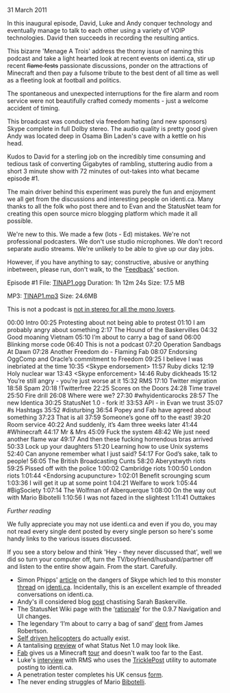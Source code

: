 31 March 2011

In this inaugural episode, David, Luke and Andy conquer technology and
eventually manage to talk to each other using a variety of VOIP
technologies. David then succeeds in recording the resulting antics.

This bizarre 'Menage A Trois' address the thorny issue of naming this
podcast and take a light hearted look at recent events on identi.ca,
stir up recent <strike>flame fests</strike> passionate discussions,
ponder on the attractions of Minecraft and then pay a fulsome tribute
to the best dent of all time as well as a fleeting look at football
and politics.

The spontaneous and unexpected interruptions for the fire alarm and
room service were not beautifully crafted comedy moments - just a
welcome accident of timing.

This broadcast was conducted via freedom hating (and new sponsors)
Skype complete in full Dolby stereo. The audio quality is pretty good
given Andy was located deep in Osama Bin Laden's cave with a kettle on
his head.

Kudos to David for a sterling job on the incredibly time consuming and
tedious task of converting Gigabytes of rambling, stuttering audio
from a short 3 minute show with 72 minutes of out-takes into what
became episode #1.

The main driver behind this experiment was purely the fun and
enjoyment we all get from the discussions and interesting people on
identi.ca. Many thanks to all the folk who post there and to Evan and
the StatusNet team for creating this open source micro blogging
platform which made it all possible.

We're new to this. We made a few (lots - Ed) mistakes. We're not
professional podcasters. We don't use studio microphones. We don't
record separate audio streams. We're unlikely to be able to give up
our day jobs.

However, if you have anything to say; constructive, abusive or
anything inbetween, please run, don't walk, to the '<a
href="http://notapodcast.tumblr.com/feedback">Feedback</a>' section.

Episode #1 File: <a href="http://archive.org/download/TINAP_AUDIO/TINAP1.ogg">TINAP1.ogg</a>
Duration: 1h 12m 24s Size: 17.5 MB

MP3: <a href="http://archive.org/download/TINAP_AUDIO/TINAP1.mp3">TINAP1.mp3</a>
Size: 24.6MB

This is not a podcast is <a href="http://archive.org/download/TINAP_AUDIO/TINAP1mono.ogg">not in stereo for all the mono lovers</a>.

00:00 Intro
00:25 Protesting about not being able to protest
01:10 I am probably angry about something
2:17 The Hound of the Baskervilles
04:32 Good moaning Vietnam
05:10 I’m about to carry a bag of sand
06:00 Blinking morse code
06:40 This is not a podcast
07:20 Operation Sandbags At Dawn
07:28 Another Freedom do - Flaming Fab
08:07 Endorsing OggComp and Oracle’s commitment to Freedom
09:25 I believe I was inebriated at the time
10:35 &lt;Skype endorsement&gt;
11:57 Ruby dicks
12:19 Holy nuclear war
13:43 &lt;Skype enforcement&gt;
14:46 Ruby dickheads
15:12 You’re still angry - you’re just worse at it
15:32 RMS
17:10 Twitter migration
18:58 Spam
20:18 !Twitterfree
22:25 Scores on the Doors
24:28 Time travel
25:50 Fire drill
26:08 Where were we?
27:30 #whyidenticarocks
28:57 The new Identica
30:25 StatusNet 1.0 - fork it!
33:53 API - in Evan we trust
35:07 #s Hashtags
35:52 #disturbing
36:54 Popey and Fab have agreed about something
37:23 That is all
37:59 Someone’s gone off to the east!
39:20 Room service
40:22 And suddenly, it’s 4am three weeks later
41:44 #Whinecraft
44:17 Mr &amp; Mrs
45:09 Fuck the system
48:42 We just need another flame war
49:17 And then these fucking horrendous bras arrived
50:33 Lock up your daughters
51:20 Learning how to use Unix systems
52:40 Can anyone remember what I just said?
54:17 For God’s sake, talk to people!
56:05 The British Broadcasting Cunts
58:20 Aberystwyth riots
59:25 Pissed off with the police
1:00:02 Cambridge riots
1:00:50 London riots
1:01:44 &lt;Endorsing acupuncture&gt;
1:02:01 Benefit scrounging scum
1:03:36 I will get it up at some point
1:04:21 Welfare to work
1:05:44 #BigSociety
1:07:14 The Wolfman of Alberquerque
1:08:00 On the way out with Mario Bibotelli
1:10:56 I was not fazed in the slightest
1:11:41 Outtakes

<em>Further reading</em>

We fully appreciate you may not use identi.ca and even if you do, you
may not read every single dent posted by every single person so here's
some handy links to the various issues discussed.

If you see a story below and think 'Hey - they never discussed that',
well we did so turn your computer off, turn the
TV/boyfriend/husband/partner off and listen to the entire show
again. From the start. Carefully.

<ul><li> Simon Phipps' <a href="http://blogs.computerworlduk.com/simon-says/2011/03/its-not-just-the-vulnerable-who-should-avoid-skype/index.htm">article</a> on the dangers of Skype which led to this monster <a href="http://identi.ca/conversation/67447503#notice-68371819">thread</a> on <a href="http://identi.ca/">identi.ca</a>. Incidentally, this is an excellent example of threaded conversations on identi.ca. </li>

<li>Andy's ill considered blog <a href="http://nbrightside.com/blog/2011/02/09/sarah-baskervilles-hidden-agenda">post</a> chastising Sarah Baskerville. </li>

<li> The StatusNet Wiki page with the ‘<a href="http://status.net/wiki/Navigation">rationale</a>’ for the 0.9.7 Navigation and UI changes. </li>

<li>The legendary ‘I’m about to carry a bag of sand’ <a href="http://identi.ca/notice/67706747">dent</a> from James Robertson. </li>

<li> <a href="http://www.aviastar.org/helicopters_eng/robot.html">Self driven helicopters</a> do actually exist. </li>

<li> A tantalising <a href="http://status.net/">preview</a> of what Status Net 1.0 may look like.</li>

<li><a href="http://sixgun.org/fab/blog">Fab</a> gives us a Minecraft <a href="http://www.youtube.com/watch?v=w_Cnz9CYsI4">tour</a> and doesn't walk too far to the East.</li>

<li>Luke's <a href="http://dinosaur-os.com/post/1532703566">interview</a> with RMS who uses the <a href="https://github.com/zcopley/tricklepost">TricklePost</a> utility to automate posting to identi.ca.</li>

<li>A penetration tester completes his UK census <a href="http://revk.www.me.uk/2011/03/even-better-job-title-census.html">form</a>.</li>

<li>The never ending struggles of Mario <a href="http://www.youtube.com/watch?v=erI5dG3_R5E">Bibotelli</a>.</li>

</ul>
